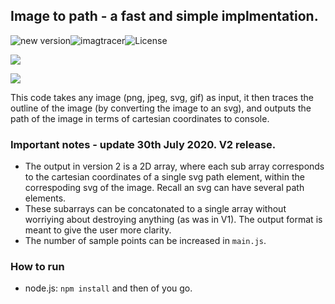 ## Image to path - a fast and simple implmentation.

![new version][1]![imagtracer][2]![License][3]

![](./promo/promo_raw.gif)

[1]: https://img.shields.io/badge/release-Version2-%09%2332CD32
[2]: https://img.shields.io/badge/-imagetracer.js-yellow
[3]: https://img.shields.io/badge/license-MIT-orange

![](https://media.giphy.com/media/SXadTDcBz24BCIv8kh/giphy.gif)

This code takes any image (png, jpeg, svg, gif) as input, it then traces the outline of the image (by converting the image to an svg), and outputs the path of the image in terms of cartesian coordinates to console.

### Important notes - update 30th July 2020. V2 release.

- The output in version 2 is a 2D array, where each sub array corresponds to the cartesian coordinates of a single svg path element, within the correspoding svg of the image. Recall an svg can have several path elements.
- These subarrays can be concatonated to a single array without worriying about destroying anything (as was in V1). The output format is meant to give the user more clarity.
- The number of sample points can be increased in `main.js`.

### How to run

- node.js: `npm install` and then of you go.
